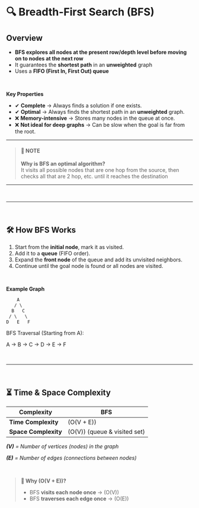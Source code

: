 # 🔍 Breadth-First Search (BFS) 

## **Overview**
- **BFS explores all nodes at the present row/depth level before moving on to nodes at the next row**
- It guarantees the **shortest path** in an **unweighted** graph
- Uses a **FIFO (First In, First Out) queue**

<br>

**Key Properties**  
- ✔ **Complete** → Always finds a solution if one exists.  
- ✔ **Optimal** → Always finds the shortest path in an **unweighted** graph.  
- ❌ **Memory-intensive** → Stores many nodes in the queue at once.  
- ❌ **Not ideal for deep graphs** → Can be slow when the goal is far from the root.  

---
> #### 📌 **NOTE**
> **Why is BFS an optimal algorithm?**
> <br>
> It visits all possible nodes that are one hop from the source, then checks all that are 2 hop, etc. until it reaches the destination 
---

<br>

---

<br>

## 🛠 **How BFS Works**  
1. Start from the **initial node**, mark it as visited.  
2. Add it to a **queue** (FIFO order).  
3. Expand the **front node** of the queue and add its unvisited neighbors.  
4. Continue until the goal node is found or all nodes are visited.  

<br>

**Example Graph**  

```css
    A
   / \
  B   C
 / \   \
D   E   F
```

BFS Traversal (Starting from A):

A → B → C → D → E → F

<br>

---

<br>

## ⏳ **Time & Space Complexity**  
  
| Complexity | BFS |
|------------|----|
| **Time Complexity** | \(O(V + E)\) |
| **Space Complexity** | \(O(V)\) (queue & visited set) |

_**\(V\)** = Number of vertices (nodes) in the graph_

_**\(E\)** = Number of edges (connections between nodes)_

<br>

> **📌 Why \(O(V + E)\)?**
> - BFS **visits each node once** → \(O(V)\)  
> - BFS **traverses each edge once** → \(O(E)\)  
